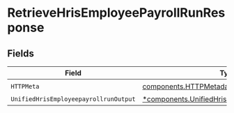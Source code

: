 # RetrieveHrisEmployeePayrollRunResponse


## Fields

| Field                                                                                                             | Type                                                                                                              | Required                                                                                                          | Description                                                                                                       |
| ----------------------------------------------------------------------------------------------------------------- | ----------------------------------------------------------------------------------------------------------------- | ----------------------------------------------------------------------------------------------------------------- | ----------------------------------------------------------------------------------------------------------------- |
| `HTTPMeta`                                                                                                        | [components.HTTPMetadata](../../models/components/httpmetadata.md)                                                | :heavy_check_mark:                                                                                                | N/A                                                                                                               |
| `UnifiedHrisEmployeepayrollrunOutput`                                                                             | [*components.UnifiedHrisEmployeepayrollrunOutput](../../models/components/unifiedhrisemployeepayrollrunoutput.md) | :heavy_minus_sign:                                                                                                | N/A                                                                                                               |